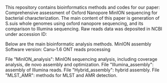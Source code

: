This repository contains bioinformatics methods and codes for our paper: Comprehensive assessment of Oxford Nanopore MinION sequencing for bacterial characterization. The main content of this paper is generation of S.suis whole genomes using oxford nanopore sequencing, and its comparison to Illumina sequencing.
Raw reads data was deposited in NCBI under accession ID:

Below are the main bioinformatic analysis methods.
MinION assembly
Software version: Canu-1.6
ONT reads processing

File "MinION_analysis": MinION sequencing analysis, including coverage analysis, de novo assembly and optimization.
File "Illumina_assembly": assembly of Illumina reads.
File "Hybrid_assembly": hybrid assembly.
File "MLST_AMR": methods for MLST and AMR detection.
